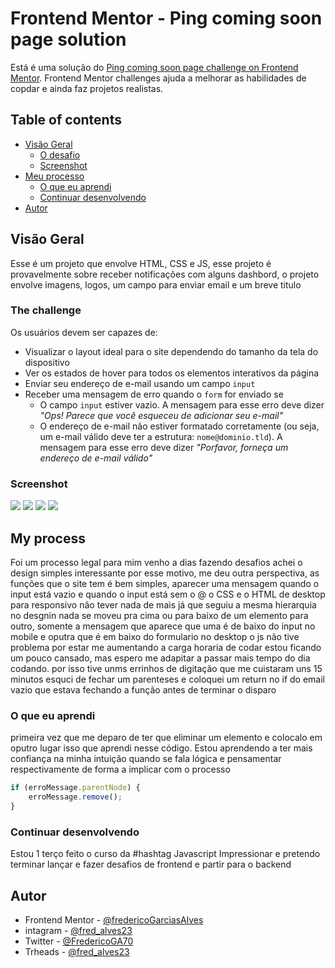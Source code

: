 # Frontend Mentor - Ping coming soon page solution

Está é uma solução do [Ping coming soon page challenge on Frontend Mentor](https://www.frontendmentor.io/challenges/ping-single-column-coming-soon-page-5cadd051fec04111f7b848da). Frontend Mentor challenges ajuda a melhorar as habilidades de copdar e ainda faz projetos realistas.

## Table of contents

-   [Visão Geral](#Visão-Geral)
    -   [O desafio](#O-desafio)
    -   [Screenshot](#screenshot)
-   [Meu processo](#Meu-processo)
    -   [O que eu aprendi](#Oque-eu-aprendi)
    -   [Continuar desenvolvendo](#continued-development)
-   [Autor](#Autor)

## Visão Geral

Esse é um projeto que envolve HTML, CSS e JS, esse projeto é provavelmente sobre receber notificações com alguns dashbord, o projeto envolve imagens, logos, um campo para enviar email e um breve titulo

### The challenge

Os usuários devem ser capazes de:

-   Visualizar o layout ideal para o site dependendo do tamanho da tela do dispositivo
-   Ver os estados de hover para todos os elementos interativos da página
-   Enviar seu endereço de e-mail usando um campo `input`
-   Receber uma mensagem de erro quando o `form` for enviado se
    -   O campo `input` estiver vazio. A mensagem para esse erro deve dizer _"Ops! Parece que você esqueceu de adicionar seu e-mail"_
    -   O endereço de e-mail não estiver formatado corretamente (ou seja, um e-mail válido deve ter a estrutura: `nome@dominio.tld`). A mensagem para esse erro deve dizer _"Porfavor, forneça um endereço de e-mail válido"_

### Screenshot

![](./assets/images/picture-ping-single-column-coming-soon-page.png)
![](./assets/images/picture-ping-single-column-coming-soon-page-js.png)
![](./assets/images/picture-ping-single-column-coming-soon-page-mobile.png)
![](./assets/images/picture-ping-single-column-coming-soon-page-mobile-js.png)

## My process

Foi um processo legal para mim venho a dias fazendo desafios achei o design simples interessante por esse motivo, me deu outra perspectiva, as funções que o site tem é bem simples, aparecer uma mensagem quando o input está vazio e quando o input está sem o @ o CSS e o HTML de desktop para responsivo não tever nada de mais já que seguiu a mesma hierarquia no desgnin nada se moveu pra cima ou para baixo de um elemento para outro, somente a mensagem que aparece que uma é de baixo do input no mobile e oputra que é em baixo do formulario no desktop o js não tive problema por estar me aumentando a carga horaria de codar estou ficando um pouco cansado, mas espero me adapitar a passar mais tempo do dia codando. por isso tive unms errinhos de digitação que me cuistaram uns 15 minutos esquci de fechar um parenteses e coloquei um return no if do email vazio que estava fechando a função antes de terminar o disparo

### O que eu aprendi

primeira vez que me deparo de ter que eliminar um elemento e colocalo em oputro lugar isso que aprendi nesse código. Estou aprendendo a ter mais confiança na minha intuição quando se fala lógica e pensamentar respectivamente de forma a implicar com o processo

```js
if (erroMessage.parentNode) {
    erroMessage.remove();
}
```

### Continuar desenvolvendo

Estou 1 terço feito o curso da #hashtag Javascript Impressionar e pretendo terminar lançar e fazer desafios de frontend e partir para o backend

## Autor

-   Frontend Mentor - [@fredericoGarciasAlves](https://www.frontendmentor.io/profile/FredericoGarciasAlves)
-   intagram - [@fred_alves23](https://www.instagram.com/fred_alves23/)
-   Twitter - [@FredericoGA70](https://x.com/FredericoGA70)
-   Trheads - [@fred_alves23](https://www.threads.net/@fred_alves23)
